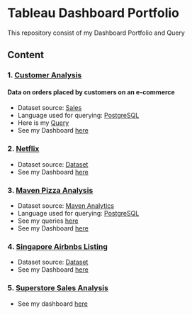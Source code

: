 # Tableau Dashboard Portfolio
This repository consist of my Dashboard Portfolio and Query

## Content
### 1. [Customer Analysis](https://public.tableau.com/app/profile/fauzia.yumna.ayupuspita/viz/CostumerAnalysisDashboard/Dashboard1)
#### Data on orders placed by customers on an e-commerce
* Dataset source: [Sales](https://github.com/fauziaya/Tableau-dashboard/blob/main/sales_06_FY2020-21.csv.zip)
* Language used for querying: [PostgreSQL](https://www.postgresql.org/)
* Here is my [Query](https://github.com/fauziaya/Tableau-dashboard/blob/main/Customer%20Analysis.sql)
* See my Dashboard [here](https://public.tableau.com/app/profile/fauzia.yumna.ayupuspita/viz/CostumerAnalysisDashboard/Dashboard1)

### 2. [Netflix](https://public.tableau.com/app/profile/fauzia.yumna.ayupuspita/viz/NetflixMovieandShow/Dashboard1)
* Dataset source: [Dataset](https://datarade.ai/data-products/netflix-movies-and-tv-shows-data-scraping-services-extract-actowiz-appliance-of-data-i)
* See my Dashboard [here](https://public.tableau.com/app/profile/fauzia.yumna.ayupuspita/viz/NetflixMovieandShow/Dashboard1)

### 3. [Maven Pizza Analysis](https://public.tableau.com/app/profile/fauzia.yumna.ayupuspita/viz/MavenPizzaAnalysis/Dashboard1)
* Dataset source: [Maven Analytics](https://www.mavenanalytics.io/data-playground)
* Language used for querying: [PostgreSQL](https://www.postgresql.org/)
* See my queries [here](https://github.com/fauziaya/SQL/blob/main/Pizza%20Sales.sql)
* See my Dashboard [here](https://public.tableau.com/app/profile/fauzia.yumna.ayupuspita/viz/MavenPizzaAnalysis/Dashboard1)

### 4. [Singapore Airbnbs Listing](https://public.tableau.com/app/profile/fauzia.yumna.ayupuspita/viz/SingaporeAirbnbListing_16722129097410/Dashboard1)
* Dataset source: [Dataset](https://github.com/fauziaya/tableau_dashboard/blob/main/airbnbs_listings.csv.zip)
* See my Dashboard [here](https://public.tableau.com/app/profile/fauzia.yumna.ayupuspita/viz/SingaporeAirbnbListing_16722129097410/Dashboard1)

### 5. [Superstore Sales Analysis](https://public.tableau.com/app/profile/fauzia.yumna.ayupuspita/viz/SupermallSales/Dashboard1)
* See my dashboard [here](https://public.tableau.com/app/profile/fauzia.yumna.ayupuspita/viz/SupermallSales/Dashboard1)
